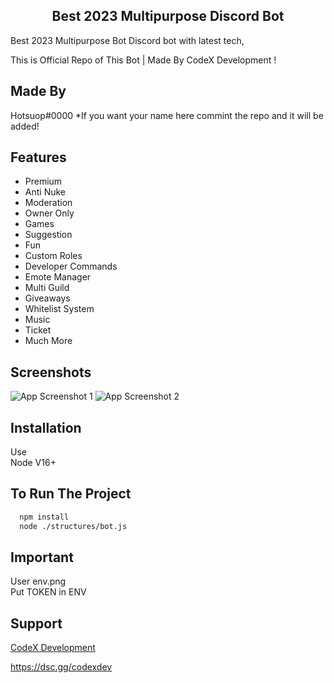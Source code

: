 
<div align="center">

## Best 2023 Multipurpose Discord  Bot 

</div>
Best 2023 Multipurpose Bot Discord bot with latest tech,

This is Official Repo of This Bot | Made By CodeX Development ! 


## Made By

Hotsuop#0000
   *If you want your name here commint the repo and it will be added!

## Features 
- Premium
- Anti Nuke
- Moderation
- Owner Only
- Games
- Suggestion
- Fun
- Custom Roles
- Developer Commands
- Emote Manager
- Multi Guild
- Giveaways
- Whitelist System
- Music
- Ticket
- Much More 
  


## Screenshots

![App Screenshot 1](https://cdn.discordapp.com/attachments/1120251501294649364/1120251729523523654/image.png)
![App Screenshot 2](https://cdn.discordapp.com/attachments/1120251501294649364/1120251957190344755/image.png)


## Installation

Use <br>
Node V16+

## To Run The Project
```bash
  npm install
  node ./structures/bot.js
```


## Important
User env.png <br>
Put TOKEN in ENV

## Support 
[CodeX Development](https://dsc.gg/codexdev)

https://dsc.gg/codexdev
